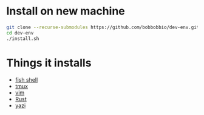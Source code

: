 # Install on new machine
```bash
git clone --recurse-submodules https://github.com/bobbobbio/dev-env.git
cd dev-env
./install.sh
```

# Things it installs
- [fish shell](https://fishshell.com/)
- [tmux](https://github.com/tmux/tmux/wiki)
- [vim](https://www.vim.org/)
- [Rust](https://www.rust-lang.org/)
- [yazi](https://github.com/sxyazi/yazi)
